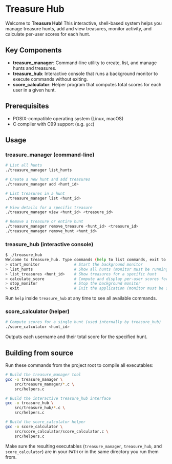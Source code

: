 # Treasure Hub

Welcome to **Treasure Hub**! This interactive, shell-based system helps you manage treasure hunts,
add and view treasures, monitor activity, and calculate per-user scores for each hunt.

## Key Components

- **treasure_manager**: Command-line utility to create, list, and manage hunts and treasures.
- **treasure_hub**: Interactive console that runs a background monitor to execute commands without exiting.
- **score_calculator**: Helper program that computes total scores for each user in a given hunt.

## Prerequisites

- POSIX-compatible operating system (Linux, macOS)
- C compiler with C99 support (e.g. `gcc`)

## Usage

### treasure_manager (command-line)

```bash
# List all hunts
./treasure_manager list_hunts

# Create a new hunt and add treasures
./treasure_manager add <hunt_id>

# List treasures in a hunt
./treasure_manager list <hunt_id>

# View details for a specific treasure
./treasure_manager view <hunt_id> <treasure_id>

# Remove a treasure or entire hunt
./treasure_manager remove_treasure <hunt_id> <treasure_id>
./treasure_manager remove_hunt <hunt_id>
```

### treasure_hub (interactive console)

```bash
$ ./treasure_hub
Welcome to treasure_hub. Type commands (help to list commands, exit to quit).
> start_monitor               # Start the background monitor
> list_hunts                  # Show all hunts (monitor must be running)
> list_treasures <hunt_id>    # Show treasures for a specific hunt
> calculate_score             # Compute and display per-user scores for every hunt
> stop_monitor                # Stop the background monitor
> exit                        # Exit the application (monitor must be stopped)
```

Run `help` inside `treasure_hub` at any time to see all available commands.

### score_calculator (helper)

```bash
# Compute scores for a single hunt (used internally by treasure_hub)
./score_calculator <hunt_id>
```

Outputs each username and their total score for the specified hunt.

## Building from source

Run these commands from the project root to compile all executables:

```bash
# Build the treasure_manager tool
gcc -o treasure_manager \
    src/treasure_manager/*.c \
    src/helpers.c

# Build the interactive treasure_hub interface
gcc -o treasure_hub \
    src/treasure_hub/*.c \
    src/helpers.c

# Build the score_calculator helper
gcc -o score_calculator \
    src/score_calculator/score_calculator.c \
    src/helpers.c
```

Make sure the resulting executables (`treasure_manager`, `treasure_hub`, and `score_calculator`)
are in your `PATH` or in the same directory you run them from.
